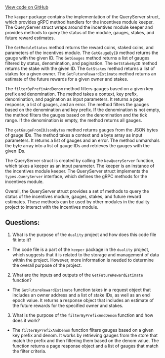 [View code on GitHub](https://github.com/duality-labs/duality/incentives/keeper/query_server.go)

The `keeper` package contains the implementation of the QueryServer struct, which provides gRPC method handlers for the incentives module keeper. The QueryServer struct wraps around the incentives module keeper and provides methods to query the status of the module, gauges, stakes, and future reward estimates.

The `GetModuleStatus` method returns the reward coins, staked coins, and parameters of the incentives module. The `GetGaugeByID` method returns the gauge with the given ID. The `GetGauges` method returns a list of gauges filtered by status, denomination, and pagination. The `GetStakeByID` method returns the stake with the given ID. The `GetStakes` method returns a list of stakes for a given owner. The `GetFutureRewardEstimate` method returns an estimate of the future rewards for a given owner and stakes.

The `filterByPrefixAndDenom` method filters gauges based on a given key prefix and denomination. The method takes a context, key prefix, denomination, and pagination as input parameters. It returns a page response, a list of gauges, and an error. The method filters the gauges based on the denomination and key prefix. If the denomination is not empty, the method filters the gauges based on the denomination and the tick range. If the denomination is empty, the method returns all gauges.

The `getGaugeFromIDJsonBytes` method returns gauges from the JSON bytes of gauge IDs. The method takes a context and a byte array as input parameters. It returns a list of gauges and an error. The method unmarshals the byte array into a list of gauge IDs and retrieves the gauges with the given IDs.

The QueryServer struct is created by calling the `NewQueryServer` function, which takes a keeper as an input parameter. The keeper is an instance of the incentives module keeper. The QueryServer struct implements the `types.QueryServer` interface, which defines the gRPC methods for the incentives module.

Overall, the QueryServer struct provides a set of methods to query the status of the incentives module, gauges, stakes, and future reward estimates. These methods can be used by other modules in the duality project to interact with the incentives module.
## Questions: 
 1. What is the purpose of the `duality` project and how does this code file fit into it?
- The code file is a part of the `keeper` package in the `duality` project, which suggests that it is related to the storage and management of data within the project. However, more information is needed to determine the overall purpose of the project.

2. What are the inputs and outputs of the `GetFutureRewardEstimate` function?
- The `GetFutureRewardEstimate` function takes in a request object that includes an owner address and a list of stake IDs, as well as an end epoch value. It returns a response object that includes an estimate of the future rewards for the specified owner and stakes.

3. What is the purpose of the `filterByPrefixAndDenom` function and how does it work?
- The `filterByPrefixAndDenom` function filters gauges based on a given key prefix and denom. It works by retrieving gauges from the store that match the prefix and then filtering them based on the denom value. The function returns a page response object and a list of gauges that match the filter criteria.